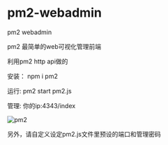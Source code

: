 # pm2-webadmin
pm2 webadmin

pm2 最简单的web可视化管理前端

利用pm2 http api做的

安装：
npm i pm2

运行:
pm2 start pm2.js

管理: 
你的ip:4343/index

![pm2](https://user-images.githubusercontent.com/50541095/194703392-99b8e3f4-169f-4309-9afc-51d9a08b4d64.png)


另外，请自定义设定pm2.js文件里预设的端口和管理密码
